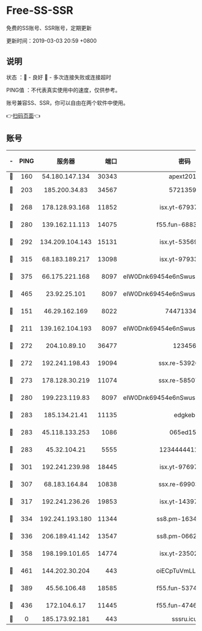 # Free-SS-SSR

免费的SS账号、SSR账号，定期更新

更新时间：2019-03-03 20:59 +0800

## 说明

状态     ：🙂 - 良好 🙁 - 多次连接失败或连接超时

PING值   ：不代表真实使用中的速度，仅供参考。

账号兼容SS、SSR，你可以自由在两个软件中使用。

👉[扫码页面](https://liesauer.github.io/free-ss-ssr.github.io/)👈

## 账号

|-|PING|服务器|端口|密码|加密方式|区域|
|:----:|:----:|:-----:|-----:|:----:|:----:|:----:|
|🙂|160|54.180.147.134|30343|apext2019|chacha20|KR|
|🙂|203|185.200.34.83|34567|57213592|aes-256-cfb|US|
|🙂|268|178.128.93.168|11852|isx.yt-67937550|aes-256-cfb|SG|
|🙂|280|139.162.11.113|14075|f55.fun-68835122|aes-256-cfb|SG|
|🙂|292|134.209.104.143|15131|isx.yt-53569932|aes-256-cfb|SG|
|🙂|315|68.183.189.217|13098|isx.yt-97933263|aes-256-cfb|SG|
|🙂|375|66.175.221.168|8097|eIW0Dnk69454e6nSwuspv9DmS201tQ0D|aes-256-cfb|US|
|🙂|465|23.92.25.101|8097|eIW0Dnk69454e6nSwuspv9DmS201tQ0D|aes-256-cfb|US|
|🙂|151|46.29.162.169|8022|7447133485|aes-256-cfb|RU|
|🙂|211|139.162.104.193|8097|eIW0Dnk69454e6nSwuspv9DmS201tQ0D|aes-256-cfb|JP|
|🙂|272|204.10.89.10|36477|123456|aes-256-cfb|US|
|🙂|272|192.241.198.43|19094|ssx.re-53926078|aes-256-cfb|US|
|🙂|273|178.128.30.219|11074|ssx.re-58507780|aes-256-cfb|SG|
|🙂|280|199.223.119.83|8097|eIW0Dnk69454e6nSwuspv9DmS201tQ0D|aes-256-cfb|US|
|🙂|283|185.134.21.41|11135|edgkeb|aes-256-cfb|GB|
|🙂|283|45.118.133.253|1086|065ed15a|aes-256-cfb|SG|
|🙂|283|45.32.104.21|5555|1234444411111|aes-256-cfb|SG|
|🙂|301|192.241.239.98|18445|isx.yt-97697625|aes-256-cfb|US|
|🙂|307|68.183.164.84|10838|ssx.re-69903190|aes-256-cfb|US|
|🙂|317|192.241.236.26|19853|isx.yt-14397155|aes-256-cfb|US|
|🙂|334|192.241.193.180|11344|ss8.pm-16345934|aes-256-cfb|US|
|🙂|336|206.189.41.142|13547|ss8.pm-06627885|aes-256-cfb|SG|
|🙂|358|198.199.101.65|14774|isx.yt-23502068|aes-256-cfb|US|
|🙂|461|144.202.30.204|443|oiECpTuVmLLxk4Ts|aes-256-cfb|US|
|🙁|389|45.56.106.48|18585|f55.fun-53745027|aes-256-cfb|US|
|🙁|436|172.104.6.17|11445|f55.fun-47466889|aes-256-cfb|US|
|🙁|0|185.173.92.181|443|sssru.icu|rc4-md5|RU|
